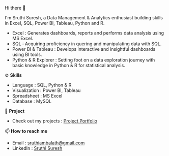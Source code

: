 

Hi there :wave: 

I'm Sruthi Suresh, a Data Management & Analytics enthusiast building skills in Excel, SQL, Power BI, Tableau, Python and R.

- Excel : Generates dashboards, reports and performs data analysis using MS Excel.
- SQL : Acquiring proficiency in quering and manipulating data with SQL.
- Power BI & Tableau : Develops interactive and insightful dashboards using BI tools.
- Python & R Explorer : Setting foot on a data exploration journey with basic knowledge in Python & R for statistical analysis.

:gear: **Skills**

- Language : SQL, Python & R
- Visualization : Power BI, Tableau
- Spreadsheet : MS Excel
- Database : MySQL

:open_file_folder: **Project**

- Check out my projects : [Project Portfolio](https://github.com/Sruthi-Suresh22/Portfolio_Sruthi_Suresh)

📫 **How to reach me**

- Email : sruthiambalath@gmail.com
- LinkedIn : [Sruthi Suresh](www.linkedin.com/in/sruthi-suresh-199225283)


